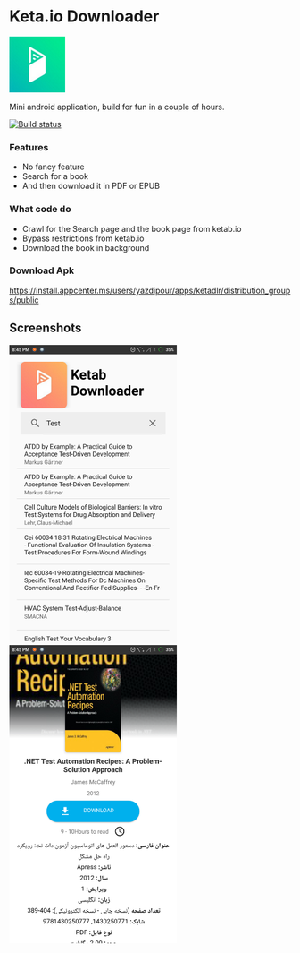 # Keta.io Downloader

<img src="assets\Logo\logo_g.jpg" width="100">

Mini android application, build for fun in a couple of hours.

[![Build status](https://build.appcenter.ms/v0.1/apps/6f1505ad-afb4-4d60-9ca4-17efe2e705af/branches/master/badge)](https://appcenter.ms)

### Features

* No fancy feature
* Search for a book
* And then download it in PDF or EPUB

### What code do

* Crawl for the Search page and the book page from ketab.io
* Bypass restrictions from ketab.io
* Download the book in background


### Download Apk

https://install.appcenter.ms/users/yazdipour/apps/ketadlr/distribution_groups/public

## Screenshots

<img src="assets\Screenshots\Search.png" width="300">
<img src="assets\Screenshots\Book.png" width="300">